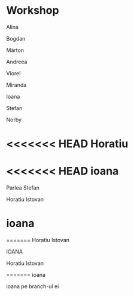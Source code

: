# Workshop

Alina 

Bogdan

Márton

Andreea

Viorel

Miranda

Ioana

Stefan

Norby

<<<<<<< HEAD
Horatiu
=======


<<<<<<< HEAD
ioana
=======


Parlea Stefan



Horatiu Istovan

ioana
=======


=======
Horatiu Istovan


IOANA


Horatiu Istovan

=======
ioana


ioana pe branch-ul ei

